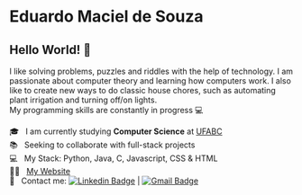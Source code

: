 # Eduardo Maciel de Souza

## Hello World! :robot:

I like solving problems, puzzles and riddles with the help of technology. I am passionate about computer theory and learning how computers work. I also like to create new ways to do classic house chores, such as automating plant irrigation and turning off/on lights.
<br/> My programming skills are constantly in progress :computer:

:mortar_board:                  &nbsp; I am currently studying **Computer Science** at [UFABC](https://www.ufabc.edu.br/)
 <br/> :books:                  &nbsp; Seeking to collaborate with full-stack projects
 <br/> :computer:               &nbsp; My Stack: Python, Java, C, Javascript, CSS & HTML
 <br/> :man_technologist:       &nbsp; [My Website](https://edumacsou.github.io/Portfolio-Website/)
 <br/> :email:                  &nbsp; Contact me: [![Linkedin Badge](https://img.shields.io/badge/-Eduardo%20Maciel-blue?style=flat&logo=Linkedin&logoColor=white&link=https://www.linkedin.com/in/edumacsou//)](https://www.linkedin.com/in/edumacsou/) 
| 
[![Gmail Badge](https://img.shields.io/badge/-edu.maciel@yahoo.com.br-720e9e?style=flat&logo=Yahoo!&logoColor=white&link=mailto:edu.maciel@yahoo.com.br)](mailto:edu.maciel@yahoo.com.br)
